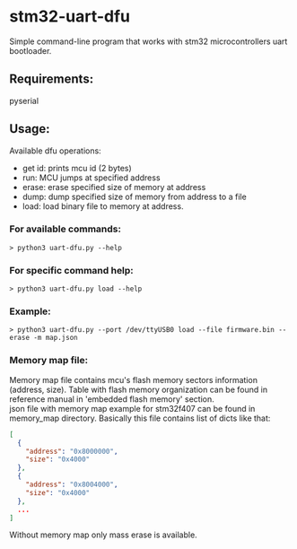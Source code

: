 # stm32-uart-dfu
Simple command-line program that works with stm32 microcontrollers
uart bootloader.

## Requirements:
pyserial

## Usage:
Available dfu operations:
 - get id: prints mcu id (2 bytes)
 - run: MCU jumps at specified address
 - erase: erase specified size of memory at address
 - dump: dump specified size of memory from address to a file
 - load: load binary file to memory at address.

### For available commands:
```
> python3 uart-dfu.py --help
```

### For specific command help:
```
> python3 uart-dfu.py load --help
```

### Example:
```
> python3 uart-dfu.py --port /dev/ttyUSB0 load --file firmware.bin --erase -m map.json
```

### Memory map file:
Memory map file contains mcu's flash memory sectors information (address, size).
Table with flash memory organization can be found in reference manual in
'embedded flash memory' section.  
json file with memory map example for stm32f407 can be found in memory_map directory.
Basically this file contains list of dicts like that:
``` json
[
  {
    "address": "0x8000000",
    "size": "0x4000"
  },
  {
    "address": "0x8004000",
    "size": "0x4000"
  },
  ...
]
```  
Without memory map only mass erase is available.
